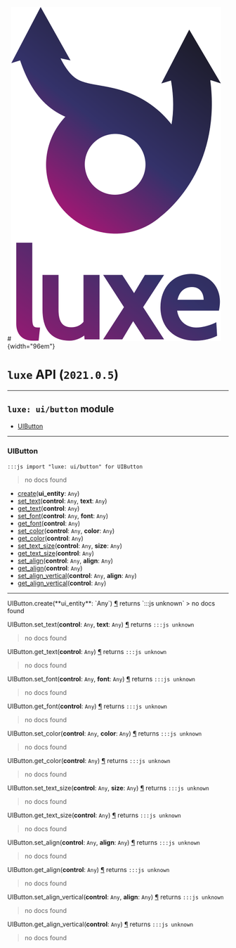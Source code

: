 #![](../../images/luxe-dark.svg){width="96em"}

# `luxe` API (`2021.0.5`)  


---

## `luxe: ui/button` module

- [UIButton](#uibutton)   

---

### UIButton
`:::js import "luxe: ui/button" for UIButton`
> no docs found

- [create](#UIButton.create)(**ui_entity**: `Any`)
- [set_text](#UIButton.set_text+2)(**control**: `Any`, **text**: `Any`)
- [get_text](#UIButton.get_text)(**control**: `Any`)
- [set_font](#UIButton.set_font+2)(**control**: `Any`, **font**: `Any`)
- [get_font](#UIButton.get_font)(**control**: `Any`)
- [set_color](#UIButton.set_color+2)(**control**: `Any`, **color**: `Any`)
- [get_color](#UIButton.get_color)(**control**: `Any`)
- [set_text_size](#UIButton.set_text_size+2)(**control**: `Any`, **size**: `Any`)
- [get_text_size](#UIButton.get_text_size)(**control**: `Any`)
- [set_align](#UIButton.set_align+2)(**control**: `Any`, **align**: `Any`)
- [get_align](#UIButton.get_align)(**control**: `Any`)
- [set_align_vertical](#UIButton.set_align_vertical+2)(**control**: `Any`, **align**: `Any`)
- [get_align_vertical](#UIButton.get_align_vertical)(**control**: `Any`)

<hr/>
<endpoint module="luxe: ui/button" class="UIButton" signature="create(ui_entity : Any)"></endpoint>
<signature id="UIButton.create">UIButton.create(**ui_entity**: `Any`)
<a class="headerlink" href="#UIButton.create" title="Permanent link">¶</a></signature>
<span class='api_ret'>returns</span> `:::js unknown`
> no docs found   

<endpoint module="luxe: ui/button" class="UIButton" signature="set_text(control : Any, text : Any)"></endpoint>
<signature id="UIButton.set_text+2">UIButton.set_text(**control**: `Any`, **text**: `Any`)
<a class="headerlink" href="#UIButton.set_text+2" title="Permanent link">¶</a></signature>
<span class='api_ret'>returns</span> `:::js unknown`
> no docs found   

<endpoint module="luxe: ui/button" class="UIButton" signature="get_text(control : Any)"></endpoint>
<signature id="UIButton.get_text">UIButton.get_text(**control**: `Any`)
<a class="headerlink" href="#UIButton.get_text" title="Permanent link">¶</a></signature>
<span class='api_ret'>returns</span> `:::js unknown`
> no docs found   

<endpoint module="luxe: ui/button" class="UIButton" signature="set_font(control : Any, font : Any)"></endpoint>
<signature id="UIButton.set_font+2">UIButton.set_font(**control**: `Any`, **font**: `Any`)
<a class="headerlink" href="#UIButton.set_font+2" title="Permanent link">¶</a></signature>
<span class='api_ret'>returns</span> `:::js unknown`
> no docs found   

<endpoint module="luxe: ui/button" class="UIButton" signature="get_font(control : Any)"></endpoint>
<signature id="UIButton.get_font">UIButton.get_font(**control**: `Any`)
<a class="headerlink" href="#UIButton.get_font" title="Permanent link">¶</a></signature>
<span class='api_ret'>returns</span> `:::js unknown`
> no docs found   

<endpoint module="luxe: ui/button" class="UIButton" signature="set_color(control : Any, color : Any)"></endpoint>
<signature id="UIButton.set_color+2">UIButton.set_color(**control**: `Any`, **color**: `Any`)
<a class="headerlink" href="#UIButton.set_color+2" title="Permanent link">¶</a></signature>
<span class='api_ret'>returns</span> `:::js unknown`
> no docs found   

<endpoint module="luxe: ui/button" class="UIButton" signature="get_color(control : Any)"></endpoint>
<signature id="UIButton.get_color">UIButton.get_color(**control**: `Any`)
<a class="headerlink" href="#UIButton.get_color" title="Permanent link">¶</a></signature>
<span class='api_ret'>returns</span> `:::js unknown`
> no docs found   

<endpoint module="luxe: ui/button" class="UIButton" signature="set_text_size(control : Any, size : Any)"></endpoint>
<signature id="UIButton.set_text_size+2">UIButton.set_text_size(**control**: `Any`, **size**: `Any`)
<a class="headerlink" href="#UIButton.set_text_size+2" title="Permanent link">¶</a></signature>
<span class='api_ret'>returns</span> `:::js unknown`
> no docs found   

<endpoint module="luxe: ui/button" class="UIButton" signature="get_text_size(control : Any)"></endpoint>
<signature id="UIButton.get_text_size">UIButton.get_text_size(**control**: `Any`)
<a class="headerlink" href="#UIButton.get_text_size" title="Permanent link">¶</a></signature>
<span class='api_ret'>returns</span> `:::js unknown`
> no docs found   

<endpoint module="luxe: ui/button" class="UIButton" signature="set_align(control : Any, align : Any)"></endpoint>
<signature id="UIButton.set_align+2">UIButton.set_align(**control**: `Any`, **align**: `Any`)
<a class="headerlink" href="#UIButton.set_align+2" title="Permanent link">¶</a></signature>
<span class='api_ret'>returns</span> `:::js unknown`
> no docs found   

<endpoint module="luxe: ui/button" class="UIButton" signature="get_align(control : Any)"></endpoint>
<signature id="UIButton.get_align">UIButton.get_align(**control**: `Any`)
<a class="headerlink" href="#UIButton.get_align" title="Permanent link">¶</a></signature>
<span class='api_ret'>returns</span> `:::js unknown`
> no docs found   

<endpoint module="luxe: ui/button" class="UIButton" signature="set_align_vertical(control : Any, align : Any)"></endpoint>
<signature id="UIButton.set_align_vertical+2">UIButton.set_align_vertical(**control**: `Any`, **align**: `Any`)
<a class="headerlink" href="#UIButton.set_align_vertical+2" title="Permanent link">¶</a></signature>
<span class='api_ret'>returns</span> `:::js unknown`
> no docs found   

<endpoint module="luxe: ui/button" class="UIButton" signature="get_align_vertical(control : Any)"></endpoint>
<signature id="UIButton.get_align_vertical">UIButton.get_align_vertical(**control**: `Any`)
<a class="headerlink" href="#UIButton.get_align_vertical" title="Permanent link">¶</a></signature>
<span class='api_ret'>returns</span> `:::js unknown`
> no docs found   

